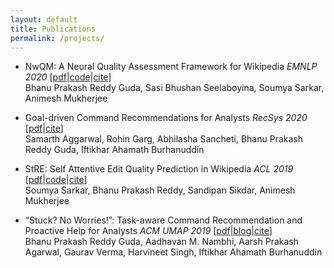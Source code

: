 ```yaml
---
layout: default
title: Publications
permalink: /projects/
---
```

* NwQM: A Neural Quality Assessment Framework for Wikipedia *EMNLP 2020* \[[pdf](https://www.aclweb.org/anthology/2020.emnlp-main.674.pdf)|[code](https://github.com/sasibhushan3/NwQM_EMNLP)|[cite](https://scholar.googleusercontent.com/scholar.bib?q=info:KcgYg4VUnvkJ:scholar.google.com/&output=citation&scisdr=CgX0sZ7WEJqelwBG8MY:AAGBfm0AAAAAX_1D6MZCUKkUEV7Mku0UJAuu2VmoT0Ck&scisig=AAGBfm0AAAAAX_1D6P4ztb7WZSf-pK_vjsga3MsXEkrO&scisf=4&ct=citation&cd=-1&hl=en)\]  
  Bhanu Prakash Reddy Guda, Sasi Bhushan Seelaboyina, Soumya Sarkar, Animesh Mukherjee

* Goal-driven Command Recommendations for Analysts *RecSys 2020* \[[pdf](https://arxiv.org/pdf/2011.06237)|[cite](https://scholar.googleusercontent.com/scholar.bib?q=info:_-SciRjK3bQJ:scholar.google.com/&output=citation&scisdr=CgX0sZ7WEJqelwBBOJE:AAGBfm0AAAAAX_1EIJFkLjdX_PCy3gmlR8d-28_9ygrm&scisig=AAGBfm0AAAAAX_1EIMbV13ix0Q7PVDv__ThIzl7g__Do&scisf=4&ct=citation&cd=-1&hl=en)\]  
  Samarth Aggarwal, Rohin Garg, Abhilasha Sancheti, Bhanu Prakash Reddy Guda, Iftikhar Ahamath Burhanuddin

* StRE: Self Attentive Edit Quality Prediction in Wikipedia *ACL 2019* \[[pdf](https://arxiv.org/pdf/1906.04678)|[code](https://github.com/bhanu77prakash/StRE)|[cite](https://scholar.googleusercontent.com/scholar.bib?q=info:m3afplb5YwwJ:scholar.google.com/&output=citation&scisdr=CgX0sZ7WEJqelwBBIS8:AAGBfm0AAAAAX_1EOS_KzgviV3YFX4reyO_pDlmi7FSj&scisig=AAGBfm0AAAAAX_1EOcR9v0ZxfZ046R-k3Q0xxigsgMm2&scisf=4&ct=citation&cd=-1&hl=en)\]  
  Soumya Sarkar, Bhanu Prakash Reddy, Sandipan Sikdar, Animesh Mukherjee

* “Stuck? No Worries!”: Task-aware Command Recommendation and Proactive Help for Analysts *ACM UMAP 2019* \[[pdf](https://arxiv.org/abs/1906.08973)|[blog](https://gaurav22verma.github.io/TaskAwareCommandRecommendation.html)|[cite](https://scholar.googleusercontent.com/scholar.bib?q=info:l207eMmTOIsJ:scholar.google.com/&output=citation&scisdr=CgX0sZ7WEJqelwBBTmY:AAGBfm0AAAAAX_1EVmZn_8lEzkvsKYsLDXl67IhqCWo_&scisig=AAGBfm0AAAAAX_1EVpzQ5vrqHCXOpQVonlaZHoWTyn5V&scisf=4&ct=citation&cd=-1&hl=en)\]  
  Bhanu Prakash Reddy Guda, Aadhavan M. Nambhi, Aarsh Prakash Agarwal, Gaurav Verma, Harvineet Singh, Iftikhar Ahamath Burhanuddin
